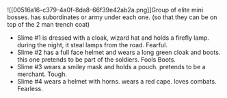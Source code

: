 ![[00516a16-c379-4a0f-8da8-66f39e42ab2a.png]]Group of elite mini bosses.
has subordinates or army under each one.
(so that they can be on top of the 2 man trench coat)
- Slime #1 is dressed with a cloak, wizard hat and holds a firefly lamp. during the night, it steal lamps from the road. Fearful.
- Slime #2 has a full face helmet and wears a long green cloak and  boots. this one pretends to be part of the soldiers. Fools Boots.
- Slime #3 wears a smiley mask and holds a pouch. pretends to be a merchant. Tough.
- Slime #4 wears a helmet with horns. wears a red cape. loves combats. Fearless.